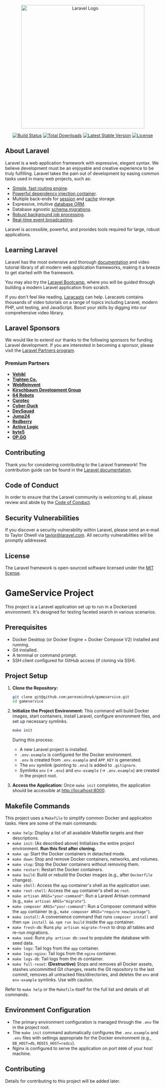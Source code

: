 <p align="center"><a href="https://laravel.com" target="_blank"><img src="https://raw.githubusercontent.com/laravel/art/master/logo-lockup/5%20SVG/2%20CMYK/1%20Full%20Color/laravel-logolockup-cmyk-red.svg" width="400" alt="Laravel Logo"></a></p>

<p align="center">
<a href="https://github.com/laravel/framework/actions"><img src="https://github.com/laravel/framework/workflows/tests/badge.svg" alt="Build Status"></a>
<a href="https://packagist.org/packages/laravel/framework"><img src="https://img.shields.io/packagist/dt/laravel/framework" alt="Total Downloads"></a>
<a href="https://packagist.org/packages/laravel/framework"><img src="https://img.shields.io/packagist/v/laravel/framework" alt="Latest Stable Version"></a>
<a href="https://packagist.org/packages/laravel/framework"><img src="https://img.shields.io/packagist/l/laravel/framework" alt="License"></a>
</p>

## About Laravel

Laravel is a web application framework with expressive, elegant syntax. We believe development must be an enjoyable and creative experience to be truly fulfilling. Laravel takes the pain out of development by easing common tasks used in many web projects, such as:

- [Simple, fast routing engine](https://laravel.com/docs/routing).
- [Powerful dependency injection container](https://laravel.com/docs/container).
- Multiple back-ends for [session](https://laravel.com/docs/session) and [cache](https://laravel.com/docs/cache) storage.
- Expressive, intuitive [database ORM](https://laravel.com/docs/eloquent).
- Database agnostic [schema migrations](https://laravel.com/docs/migrations).
- [Robust background job processing](https://laravel.com/docs/queues).
- [Real-time event broadcasting](https://laravel.com/docs/broadcasting).

Laravel is accessible, powerful, and provides tools required for large, robust applications.

## Learning Laravel

Laravel has the most extensive and thorough [documentation](https://laravel.com/docs) and video tutorial library of all modern web application frameworks, making it a breeze to get started with the framework.

You may also try the [Laravel Bootcamp](https://bootcamp.laravel.com), where you will be guided through building a modern Laravel application from scratch.

If you don't feel like reading, [Laracasts](https://laracasts.com) can help. Laracasts contains thousands of video tutorials on a range of topics including Laravel, modern PHP, unit testing, and JavaScript. Boost your skills by digging into our comprehensive video library.

## Laravel Sponsors

We would like to extend our thanks to the following sponsors for funding Laravel development. If you are interested in becoming a sponsor, please visit the [Laravel Partners program](https://partners.laravel.com).

### Premium Partners

- **[Vehikl](https://vehikl.com/)**
- **[Tighten Co.](https://tighten.co)**
- **[WebReinvent](https://webreinvent.com/)**
- **[Kirschbaum Development Group](https://kirschbaumdevelopment.com)**
- **[64 Robots](https://64robots.com)**
- **[Curotec](https://www.curotec.com/services/technologies/laravel/)**
- **[Cyber-Duck](https://cyber-duck.co.uk)**
- **[DevSquad](https://devsquad.com/hire-laravel-developers)**
- **[Jump24](https://jump24.co.uk)**
- **[Redberry](https://redberry.international/laravel/)**
- **[Active Logic](https://activelogic.com)**
- **[byte5](https://byte5.de)**
- **[OP.GG](https://op.gg)**

## Contributing

Thank you for considering contributing to the Laravel framework! The contribution guide can be found in the [Laravel documentation](https://laravel.com/docs/contributions).

## Code of Conduct

In order to ensure that the Laravel community is welcoming to all, please review and abide by the [Code of Conduct](https://laravel.com/docs/contributions#code-of-conduct).

## Security Vulnerabilities

If you discover a security vulnerability within Laravel, please send an e-mail to Taylor Otwell via [taylor@laravel.com](mailto:taylor@laravel.com). All security vulnerabilities will be promptly addressed.

## License

The Laravel framework is open-sourced software licensed under the [MIT license](https://opensource.org/licenses/MIT).

# GameService Project

This project is a Laravel application set up to run in a Dockerized environment. It's designed for testing faceted search in various scenarios.

## Prerequisites

*   Docker Desktop (or Docker Engine + Docker Compose V2) installed and running.
*   Git installed.
*   A terminal or command prompt.
*   SSH client configured for GitHub access (if cloning via SSH).

## Project Setup

1.  **Clone the Repository:**
    ```bash
    git clone git@github.com:peresmishnyk/gameservice.git
    cd gameservice
    ```

2.  **Initialize the Project Environment:**
    This command will build Docker images, start containers, install Laravel, configure environment files, and set up necessary symlinks.
    ```bash
    make init
    ```
    During this process:
    *   A new Laravel project is installed.
    *   `.env.example` is configured for the Docker environment.
    *   `.env` is created from `.env.example` and `APP_KEY` is generated.
    *   The `env` symlink (pointing to `.env`) is added to `.gitignore`.
    *   Symlinks `env` (-> `.env`) and `env-example` (-> `.env.example`) are created in the project root.

3.  **Access the Application:**
    Once `make init` completes, the application should be accessible at [http://localhost:8000](http://localhost:8000).

## Makefile Commands

This project uses a `Makefile` to simplify common Docker and application tasks. Here are some of the main commands:

*   `make help`: Display a list of all available Makefile targets and their descriptions.
*   `make init`: (As described above) Initializes the entire project environment. **Run this first after cloning.**
*   `make up`: Start the Docker containers in detached mode.
*   `make down`: Stop and remove Docker containers, networks, and volumes.
*   `make stop`: Stop the Docker containers without removing them.
*   `make restart`: Restart the Docker containers.
*   `make build`: Build or rebuild the Docker images (e.g., after `Dockerfile` changes).
*   `make shell`: Access the `app` container's shell as the application user.
*   `make root-shell`: Access the `app` container's shell as `root`.
*   `make artisan ARGS="your-command"`: Run a Laravel Artisan command (e.g., `make artisan ARGS="migrate"`).
*   `make composer ARGS="your-command"`: Run a Composer command within the `app` container (e.g., `make composer ARGS="require new/package"`).
*   `make install`: A convenience command that runs `composer install` and then `npm install && npm run build` inside the `app` container.
*   `make fresh-db`: Runs `php artisan migrate:fresh` to drop all tables and re-run migrations.
*   `make seed`: Runs `php artisan db:seed` to populate the database with seed data.
*   `make logs`: Tail logs from the `app` container.
*   `make logs-nginx`: Tail logs from the `nginx` container.
*   `make logs-db`: Tail logs from the `db` container.
*   `make full-reset`: **(Destructive)** Stops and removes all Docker assets, stashes uncommitted Git changes, resets the Git repository to the last commit, removes all untracked files/directories, and deletes the `env` and `env-example` symlinks. Use with caution.

Refer to `make help` or the `Makefile` itself for the full list and details of all commands.

## Environment Configuration

*   The primary environment configuration is managed through the `.env` file in the project root.
*   The `make init` command automatically configures the `.env.example` and `.env` files with settings appropriate for the Docker environment (e.g., `DB_HOST=db`, `REDIS_HOST=redis`).
*   Nginx is configured to serve the application on port `8000` of your host machine.

## Contributing

Details for contributing to this project will be added later.
